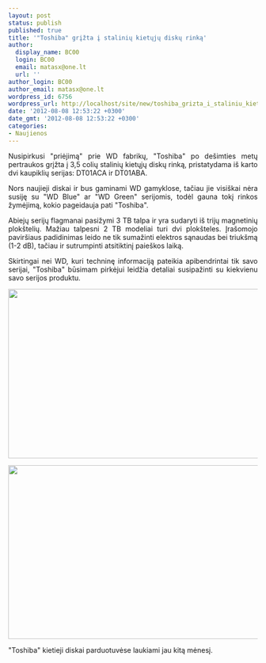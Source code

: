 ```yaml
---
layout: post
status: publish
published: true
title: '"Toshiba" grįžta į stalinių kietųjų diskų rinką'
author:
  display_name: BC00
  login: BC00
  email: matasx@one.lt
  url: ''
author_login: BC00
author_email: matasx@one.lt
wordpress_id: 6756
wordpress_url: http://localhost/site/new/toshiba_grizta_i_staliniu_kietuju_disku_rinka/
date: '2012-08-08 12:53:22 +0300'
date_gmt: '2012-08-08 12:53:22 +0300'
categories:
- Naujienos
---
```

<p style="text-align: justify;">
	Nusipirkusi &quot;priėjimą&quot; prie WD fabrikų, &quot;Toshiba&quot; po de&scaron;imties metų pertraukos grįžta į 3,5 colių stalinių kietųjų diskų rinką, pristatydama i&scaron; karto dvi kaupiklių serijas: DT01ACA ir DT01ABA.</p>
<p style="text-align: justify;">
	Nors naujieji diskai ir bus gaminami WD gamyklose, tačiau jie visi&scaron;kai nėra susiję su &quot;WD Blue&quot; ar &quot;WD Green&quot; serijomis, todėl gauna tokį rinkos žymėjimą, kokio pageidauja pati &quot;Toshiba&quot;.</p>
<p style="text-align: justify;">
	Abiejų serijų flagmanai pasižymi 3 TB talpa ir yra sudaryti i&scaron; trijų magnetinių plok&scaron;telių. Mažiau talpesni 2 TB modeliai turi dvi plok&scaron;teles. Įra&scaron;omojo pavir&scaron;iaus padidinimas leido ne tik sumažinti elektros sąnaudas bei triuk&scaron;mą (1-2 dB), tačiau ir sutrumpinti atsitiktinį paie&scaron;kos laiką.</p>
<p style="text-align: justify;">
	Skirtingai nei WD, kuri techninę informaciją pateikia apibendrintai tik savo serijai, &quot;Toshiba&quot; būsimam pirkėjui leidžia detaliai susipažinti su kiekvienu savo serijos produktu.</p>
<p style="text-align: justify;">
	<a href="http://technews.lt/userfiles/toshiba_dt_hdd_lineup_01.png"><img alt="" src="http://technews.lt/userfiles/toshiba_dt_hdd_lineup_01.png" style="width: 520px; height: 342px;" /></a></p>
<p style="text-align: justify;">
	<a href="http://technews.lt/userfiles/toshiba_dt_hdd_lineup_02.png"><img alt="" src="http://technews.lt/userfiles/toshiba_dt_hdd_lineup_02.png" style="width: 520px; height: 351px;" /></a></p>
<p style="text-align: justify;">
	&quot;Toshiba&quot; kietieji diskai parduotuvėse laukiami jau kitą mėnesį.</p>
